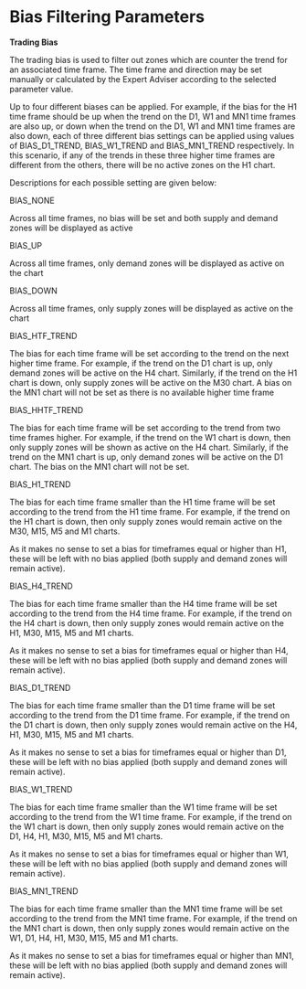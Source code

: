 # Bias Filtering Parameters

**Trading Bias**

The trading bias is used to filter out zones which are counter the trend for an associated time frame. The time frame and direction may be set manually or calculated by the Expert Adviser according to the selected parameter value.

Up to four different biases can be applied. For example, if the bias for the H1 time frame should be up when the trend on the D1, W1 and MN1 time frames are also up, or down when the trend on the D1, W1 and MN1 time frames are also down, each of three different bias settings can be applied using values of BIAS\_D1\_TREND, BIAS\_W1\_TREND and BIAS\_MN1\_TREND respectively. In this scenario, if any of the trends in these three higher time frames are different from the others, there will be no active zones on the H1 chart.

Descriptions for each possible setting are given below:

BIAS\_NONE

Across all time frames, no bias will be set and both supply and demand zones will be displayed as active

BIAS\_UP

Across all time frames, only demand zones will be displayed as active on the chart

BIAS\_DOWN

Across all time frames, only supply zones will be displayed as active on the chart

BIAS\_HTF\_TREND

The bias for each time frame will be set according to the trend on the next higher time frame. For example, if the trend on the D1 chart is up, only demand zones will be active on the H4 chart. Similarly, if the trend on the H1 chart is down, only supply zones will be active on the M30 chart. A bias on the MN1 chart will not be set as there is no available higher time frame

BIAS\_HHTF\_TREND

The bias for each time frame will be set according to the trend from two time frames higher. For example, if the trend on the W1 chart is down, then only supply zones will be shown as active on the H4 chart. Similarly, if the trend on the MN1 chart is up, only demand zones will be active on the D1 chart. The bias on the MN1 chart will not be set.

BIAS\_H1\_TREND

The bias for each time frame smaller than the H1 time frame will be set according to the trend from the H1 time frame. For example, if the trend on the H1 chart is down, then only supply zones would remain active on the M30, M15, M5 and M1 charts.

As it makes no sense to set a bias for timeframes equal or higher than H1, these will be left with no bias applied \(both supply and demand zones will remain active\).

BIAS\_H4\_TREND

The bias for each time frame smaller than the H4 time frame will be set according to the trend from the H4 time frame. For example, if the trend on the H4 chart is down, then only supply zones would remain active on the H1, M30, M15, M5 and M1 charts.

As it makes no sense to set a bias for timeframes equal or higher than H4, these will be left with no bias applied \(both supply and demand zones will remain active\).

BIAS\_D1\_TREND

The bias for each time frame smaller than the D1 time frame will be set according to the trend from the D1 time frame. For example, if the trend on the D1 chart is down, then only supply zones would remain active on the H4, H1, M30, M15, M5 and M1 charts.

As it makes no sense to set a bias for timeframes equal or higher than D1, these will be left with no bias applied \(both supply and demand zones will remain active\).

BIAS\_W1\_TREND

The bias for each time frame smaller than the W1 time frame will be set according to the trend from the W1 time frame. For example, if the trend on the W1 chart is down, then only supply zones would remain active on the D1, H4, H1, M30, M15, M5 and M1 charts.

As it makes no sense to set a bias for timeframes equal or higher than W1, these will be left with no bias applied \(both supply and demand zones will remain active\).

BIAS\_MN1\_TREND

The bias for each time frame smaller than the MN1 time frame will be set according to the trend from the MN1 time frame. For example, if the trend on the MN1 chart is down, then only supply zones would remain active on the W1, D1, H4, H1, M30, M15, M5 and M1 charts.

As it makes no sense to set a bias for timeframes equal or higher than MN1, these will be left with no bias applied \(both supply and demand zones will remain active\).



